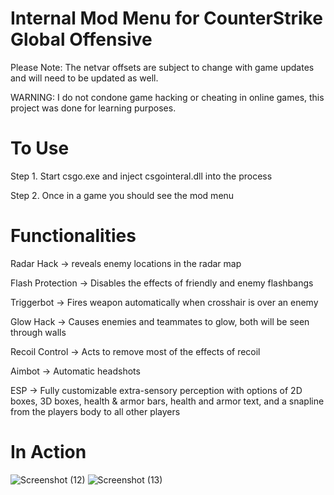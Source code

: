 # Internal Mod Menu for CounterStrike Global Offensive

Please Note: The netvar offsets are subject to change with game updates and will need to be updated as well.

WARNING: I do not condone game hacking or cheating in online games, this project was done for learning purposes.

# To Use

Step 1. Start csgo.exe and inject csgointeral.dll into the process

Step 2. Once in a game you should see the mod menu

# Functionalities

Radar Hack -> reveals enemy locations in the radar map

Flash Protection -> Disables the effects of friendly and enemy flashbangs

Triggerbot -> Fires weapon automatically when crosshair is over an enemy

Glow Hack -> Causes enemies and teammates to glow, both will be seen through walls

Recoil Control -> Acts to remove most of the effects of recoil

Aimbot -> Automatic headshots

ESP -> Fully customizable extra-sensory perception with options of 2D boxes, 3D boxes, health & armor bars, health and armor text, and a snapline from the players body to all other players

# In Action
![Screenshot (12)](https://user-images.githubusercontent.com/82488869/158311622-fcc8c587-f443-4417-8a44-926134a1b04f.png)
![Screenshot (13)](https://user-images.githubusercontent.com/82488869/158311677-c7147054-fc01-4c81-abd8-e3ba4f03a25d.png)
